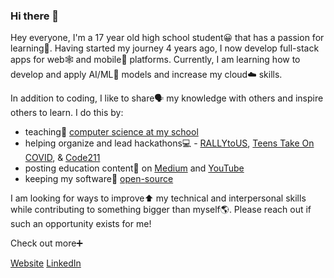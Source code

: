 ### Hi there 👋

<!--
**ashayp22/ashayp22** is a ✨ _special_ ✨ repository because its `README.md` (this file) appears on your GitHub profile.
-->


Hey everyone, I'm a 17 year old high school student😀 that has a passion for learning📖. Having started my journey 4 years ago, I now develop full-stack apps for web🕸️ and mobile📱 platforms. Currently, I am learning how to develop and apply AI/ML🧠 models and increase my cloud☁️ skills.

In addition to coding, I like to share🗣️ my knowledge with others and inspire others to learn. I do this by:

* teaching🏫 [computer science at my school](https://compscikids.net/)
* helping organize and lead hackathons💻 - [RALLYtoUS](http://rallyto.us/), [Teens Take On COVID](https://teens-take-on-covid.devpost.com/), & [Code211](https://code211.org/)
* posting education content🧮 on [Medium](https://medium.com/@ashayp22) and [YouTube](https://www.youtube.com/channel/UCC-lrzuSt77LJjqa7bOCYjw)
* keeping my software👐 [open-source](https://github.com/ashayp22/)

I am looking for ways to improve⬆️ my technical and interpersonal skills while contributing to something bigger than myself🌎. Please reach out if such an opportunity exists for me! 

Check out more➕

[Website](http://ashayp.com/)
[LinkedIn](https://www.linkedin.com/in/ashay-parikh-a0621619a/)
